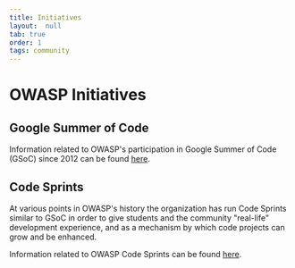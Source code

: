 ```yaml
---
title: Initiatives
layout:  null
tab: true
order: 1
tags: community
---
```


# OWASP Initiatives

## Google Summer of Code

Information related to OWASP's participation in Google Summer of Code (GSoC) since 2012 can be found [here](initiatives/gsoc).

## Code Sprints

At various points in OWASP's history the organization has run Code Sprints similar to GSoC in order to give students and the community "real-life" development experience, and as a mechanism by which code projects can grow and be enhanced.

Information related to OWASP Code Sprints can be found [here](initiatives/code_sprint).
